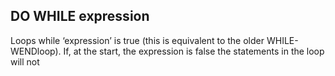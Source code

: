 ## DO WHILE expression <statements>

Loops while ‘expression’ is true (this is equivalent to the older WHILE-WENDloop). If, at the start, the expression is false the statements in the loop will not